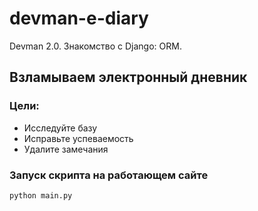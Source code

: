 # devman-e-diary
Devman 2.0. Знакомство с Django: ORM. 

## Взламываем электронный дневник

### Цели:
- Исследуйте базу
- Исправьте успеваемость
- Удалите замечания


### Запуск скрипта на работающем сайте
 `python main.py`

